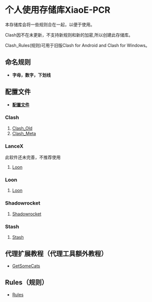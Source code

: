 # 个人使用存储库XiaoE-PCR

本存储库会将一些规则合在一起，以便于使用。

Clash因不在未更新，不支持新规则和新的加密,所以创建此存储库。

Clash_Rules(规则)可用于旧版Clash for Android and Clash for Windows。

## 命名规则
- **字母，数字，下划线**

## 配置文件
- **[配置文件](https://github.com/LaolunsiG/XiaoE-PCR/tree/main/Config_File)**
### Clash
1. [Clash_Old](https://github.com/LaolunsiG/XiaoE_PCR/tree/main/Config_File/Clash)
2. [Clash_Meta](https://github.com/LaolunsiG/XiaoE_PCR/tree/main/Config_File/Clash_Meta)
### LanceX
此软件还未完善，不推荐使用
1. [Loon](https://github.com/LaolunsiG/XiaoE_PCR/tree/main/Config_File/LanceX)
### Loon
1. [Loon](https://github.com/LaolunsiG/XiaoE_PCR/tree/main/Config_File/Loon)
### Shadowrocket
1. [Shadowrocket](https://github.com/LaolunsiG/XiaoE_PCR/tree/main/Config_File/Shadowrocket)
### Stash
1. [Stash](https://github.com/LaolunsiG/XiaoE_PCR/tree/main/Config_File/Stash)

## 代理扩展教程（代理工具额外教程）

- [GetSomeCats](https://github.com/getsomecat/GetSomeCats/tree/Surge)

## Rules（规则）

- [Rules](https://github.com/LaolunsiG/XiaoE-PCR/blob/main/rules/%E8%A7%84%E5%88%99%E8%B5%84%E6%BA%90.md)



